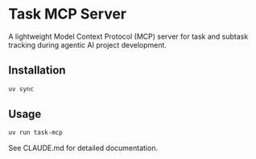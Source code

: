 # Task MCP Server

A lightweight Model Context Protocol (MCP) server for task and subtask tracking during agentic AI project development.

## Installation

```bash
uv sync
```

## Usage

```bash
uv run task-mcp
```

See CLAUDE.md for detailed documentation.
